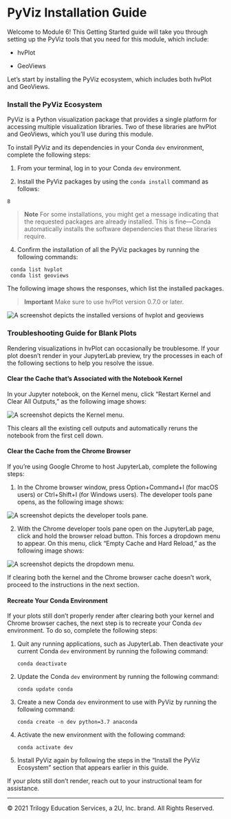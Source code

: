 # PyViz Installation Guide

Welcome to Module 6! This Getting Started guide will take you through setting up the PyViz tools that you need for this module, which include:

* hvPlot

* GeoViews

Let’s start by installing the PyViz ecosystem, which includes both hvPlot and GeoViews.

### Install the PyViz Ecosystem

PyViz is a Python visualization package that provides a single platform for accessing multiple visualization libraries. Two of these libraries are hvPlot and GeoViews, which you’ll use during this module.

To install PyViz and its dependencies in your Conda `dev` environment, complete the following steps:

1. From your terminal, log in to your Conda `dev` environment.

2. Install the PyViz packages by using the `conda install` command as follows:

```shell
8
```

> **Note** For some installations, you might get a message indicating that the requested packages are already installed. This is fine&mdash;Conda automatically installs the software dependencies that these libraries require.

4. Confirm the installation of all the PyViz packages by running the following commands:

```shell
 conda list hvplot
 conda list geoviews
```

The following image shows the responses, which list the installed packages.

> **Important** Make sure to use hvPlot version 0.7.0 or later.

![A screenshot depicts the installed versions of hvplot and geoviews](Images/6-0-conda-list-hvplot-geoviews.png)

### Troubleshooting Guide for Blank Plots

Rendering visualizations in hvPlot can occasionally be troublesome. If your plot doesn’t render in your JupyterLab preview, try the processes in each of the following sections to help you resolve the issue.

#### Clear the Cache that’s Associated with the Notebook Kernel

In your Jupyter notebook, on the Kernel menu, click “Restart Kernel and Clear All Outputs,” as the following image shows:

![A screenshot depicts the Kernel menu.](Images/6-0-clear-kernel-cache.png)

This clears all the existing cell outputs and automatically reruns the notebook from the first cell down.

#### Clear the Cache from the Chrome Browser

If you’re using Google Chrome to host JupyterLab, complete the following steps:

1. In the Chrome browser window, press Option+Command+I (for macOS users) or Ctrl+Shift+I (for Windows users). The developer tools pane opens, as the following image shows:

![A screenshot depicts the developer tools pane.](Images/6-0-chrome-dev-tools-pane.png)

2. With the Chrome developer tools pane open on the JupyterLab page, click and hold the browser reload button. This forces a dropdown menu to appear. On this menu, click “Empty Cache and Hard Reload,” as the following image shows:

![A screenshot depicts the dropdown menu.](Images/6-0-clear-browser-cache.png)

If clearing both the kernel and the Chrome browser cache doesn’t work, proceed to the instructions in the next section.

#### Recreate Your Conda Environment

If your plots still don’t properly render after clearing both your kernel and Chrome browser caches, the next step is to recreate your Conda `dev` environment. To do so, complete the following steps:

1. Quit any running applications, such as JupyterLab. Then deactivate your current Conda `dev` environment by running the following command:

    ```shell
    conda deactivate
    ```

2. Update the Conda `dev` environment by running the following command:

    ```shell
    conda update conda
    ```

3. Create a new Conda `dev` environment to use with PyViz by running the following command:

    ```shell
    conda create -n dev python=3.7 anaconda
    ```

4. Activate the new environment with the following command:

    ```shell
    conda activate dev
    ```

5. Install PyViz again by following the steps in the “Install the PyViz Ecosystem” section that appears earlier in this guide.

If your plots still don’t render, reach out to your instructional team for assistance.

---

© 2021 Trilogy Education Services, a 2U, Inc. brand. All Rights Reserved.


